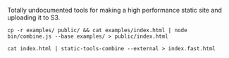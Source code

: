 Totally undocumented tools for making a high performance static site and uploading it to S3.

`cp -r examples/ public/ && cat examples/index.html | node bin/combine.js --base examples/ > public/index.html`

`cat index.html | static-tools-combine --external > index.fast.html`
